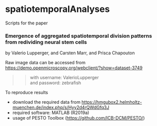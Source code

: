 # spatiotemporalAnalyses
Scripts for the paper

### Emergence of aggregated spatiotemporal division patterns from redividing neural stem cells
by Valerio Lupperger, and Carsten Marr, and Prisca Chapouton

Raw image data can be accessed from https://demo.openmicroscopy.org/webclient/?show=dataset-3749
 >>with username: ValerioLupperger  
 >>and password: zebrafish  
 
 To reproduce results  
- download the required data from https://hmgubox2.helmholtz-muenchen.de/index.php/s/Hyy2d4rQWdGfq3J
- required software: MATLAB (R2019a)
- usage of PESTO Toolbox (https://github.com/ICB-DCM/PESTO/)
